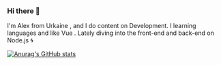###  Hi there 👋

I'm Alex from Urkaine , and I do content on Development. I learning languages and like Vue . Lately diving into the front-end and back-end on Node.js 🌀

[![Anurag's GitHub stats](https://github-readme-stats.vercel.app/api?username=4Tezz)](https://github.com/anuraghazra/github-readme-stats)
